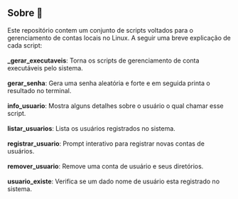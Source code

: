 ## Sobre 🤖
Este repositório contem um conjunto de scripts voltados para o gerenciamento de contas locais no Linux. A seguir uma breve explicação de cada script:
<br><br>**_gerar_executaveis**: Torna os scripts de gerenciamento de conta executáveis pelo sistema.
<br><br>**gerar_senha**: Gera uma senha aleatória e forte e em seguida printa o resultado no terminal.
<br><br>**info_usuario**: Mostra alguns detalhes sobre o usuário o qual chamar esse script.
<br><br>**listar_usuarios**: Lista os usuários registrados no sistema.
<br><br>**registrar_usuario**: Prompt interativo para registrar novas contas de usuários.
<br><br>**remover_usuario**: Remove uma conta de usuário e seus diretórios.
<br><br>**usuario_existe**: Verifica se um dado nome de usuário esta registrado no sistema.
